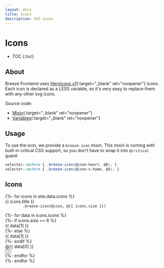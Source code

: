 ```yaml
---
layout: docs
title: Icons
description: SVG icons
---
```


# Icons

* TOC
{:toc}

## About

Breeze Frontend uses [Heroicons v1](https://v1.heroicons.com/){:target="_blank" rel="noopener"} icons. Each icon is declared as a LESS variable, so it's very easy to
replace them with any other svg icons.

Source code:

 - [Mixin](https://github.com/breezefront/theme-frontend-breeze-blank/blob/master/web/css/abstracts/mixins/_icon.less){:target="_blank" rel="noopener"}
 - [Variables](https://github.com/breezefront/theme-frontend-breeze-blank/blob/master/web/css/abstracts/variables/_icons.less){:target="_blank" rel="noopener"}

## Usage

To use the icon, we provide a `breeze-icon` mixin. This mixin is coming with
built-in critical CSS support, so you don't have to wrap it into `@critical`
guard:

```scss
selector::before { .breeze-icon(@icon-heart, @6); }
selector::before { .breeze-icon(@icon-s-home, @5); }
```

## Icons

<div class="grid grid-cols-2 gap-4 items-start">
{%- for icons in site.data.icons %}
  <div>
    <div class="font-semibold mb-2">
      <span class="">{{ icons.title }}</span>
      <code class="font-normal text-zinc-500 bg-zinc-50">
        .breeze-icon(@icon, @{{ icons.size }})
      </code>
    </div>
    <div class="grid grid-cols-2 sm:grid-cols-4 gap-1.5 gap-y-2">
    {%- for data in icons.icons %}
      <div class="relative group text-center" title="@{{ data[0] }}">
        <div class="flex items-center border rounded-lg aspect-square">
          {%- if icons.size == 6 %}
            <div class="w-6 h-6 mx-auto">{{ data[1] }}</div>
          {%- else %}
            <div class="w-5 h-5 mx-auto">{{ data[1] }}</div>
          {%- endif %}
        </div>
        <div class="mt-1 text-xs text-ellipsis overflow-hidden whitespace-nowrap">
          @{{ data[0] }}
        </div>
        <button class="absolute h-4 w-4 top-1 right-1 text-zinc-300 opacity-0 group-hover:opacity-100 focus:opacity-100 group" data-copy="@{{ data[0] }}">
          <svg xmlns="http://www.w3.org/2000/svg" class="absolute inset-0 h-4 w-4 group-[.copied]:opacity-0" viewBox="0 0 20 20" fill="currentColor">
            <path d="M8 3a1 1 0 011-1h2a1 1 0 110 2H9a1 1 0 01-1-1z" />
            <path d="M6 3a2 2 0 00-2 2v11a2 2 0 002 2h8a2 2 0 002-2V5a2 2 0 00-2-2 3 3 0 01-3 3H9a3 3 0 01-3-3z" />
          </svg>
          <svg xmlns="http://www.w3.org/2000/svg" class="absolute inset-0 h-4 w-4 opacity-0 group-[.copied]:opacity-100" viewBox="0 0 20 20" fill="currentColor">
            <path fill-rule="evenodd" d="M16.707 5.293a1 1 0 010 1.414l-8 8a1 1 0 01-1.414 0l-4-4a1 1 0 011.414-1.414L8 12.586l7.293-7.293a1 1 0 011.414 0z" clip-rule="evenodd" />
          </svg>
        </button>
      </div>
    {%- endfor %}
    </div>
  </div>
{%- endfor %}
</div>
